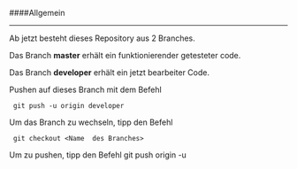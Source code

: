 ﻿####Allgemein
***
Ab jetzt besteht dieses Repository aus 2 Branches. 

Das Branch **master** erhält ein funktionierender getesteter code.
 
Das Branch **developer** erhält ein jetzt bearbeiter Code.


Pushen auf dieses Branch mit dem Befehl

     git push -u origin developer
 

Um das Branch zu wechseln, tipp den Befehl

     git checkout <Name  des Branches>

Um zu pushen, tipp den Befehl
     git push origin -u <Name des Branches>